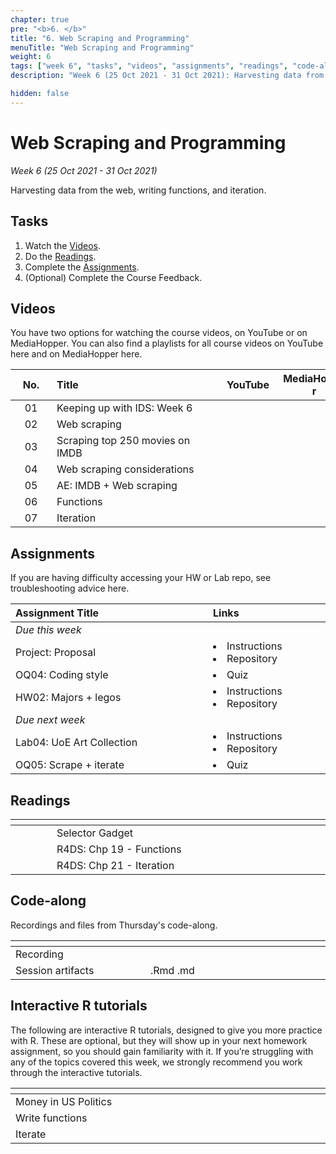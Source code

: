 ```yaml
---
chapter: true
pre: "<b>6. </b>"
title: "6. Web Scraping and Programming"
menuTitle: "Web Scraping and Programming"
weight: 6
tags: ["week 6", "tasks", "videos", "assignments", "readings", "code-along", "tutorials"] 
description: "Week 6 (25 Oct 2021 - 31 Oct 2021): Harvesting data from the web, writing functions, and iteration."

hidden: false
---
```


# Web Scraping and Programming

_Week 6 (25 Oct 2021 - 31 Oct 2021)_

Harvesting data from the web, writing functions, and iteration.

## Tasks

<ol>
  <li>Watch the <a href="#videos">Videos</a>.</li>
  <li>Do the <a href="#readings">Readings</a>.</li>
  <li>Complete the <a href="#assignments">Assignments</a>.</li>
  <li>(Optional) Complete the <a id="feedbackW5">Course Feedback</a>.</li>
</ol>

## Videos

<p style="text-align: left">You have two options for watching the course videos, on YouTube or on MediaHopper. You can also find a playlists for all course videos on YouTube <a id="playlistyt">here</a> and on MediaHopper <a id="playlistmh">here</a>.

| <div style="width:50px;text-align:center">No.</div> | <div style="width:250px;text-align:left">Title</div> | <div style="width:80px;text-align:center">YouTube</div> | <div style="width:100px;text-align:center">MediaHopper</div> |  <div style="width:80px;text-align:center">Slides</div> | <div style="width:170px;text-align:center">Additional Links</div> | 
|:---:|:---------------------|:-------:|:-----------:|:--------:|:------|
| 01  | Keeping up with IDS: Week 6 | <a id="W6L1YT"><span style="color: red;"><i class="fab fa-youtube fa-lg" /></span></a> | <a id="W6L1MH"><span style="color: #0A1E3F;"><i class="fas fa-file-video fa-lg"/></span></a> | - | - |
| 02  | 	Web scraping | <a id="W6L2YT"><span style="color: red;"><i class="fab fa-youtube fa-lg" /></span></a> | <a id="W6L2MH"><span style="color: #0A1E3F;"><i class="fas fa-file-video fa-lg"/></span></a> | <a id="W6L2S"><span style="color: #4b5357;"><i class="fas fa-desktop fa-lg"/></span></a>  | - |
| 03  | 	Scraping top 250 movies on IMDB  | <a id="W6L3YT"><span style="color: red;"><i class="fab fa-youtube fa-lg" /></span></a> | <a id="W6L3MH"><span style="color: #0A1E3F;"><i class="fas fa-file-video fa-lg"/></span></a> | <a id="W6L3S"><span style="color: #4b5357;"><i class="fas fa-desktop fa-lg"/></span></a>  | - |
| 04  | 	Web scraping considerations    | <a id="W6L4YT"><span style="color: red;"><i class="fab fa-youtube fa-lg" /></span></a> | <a id="W6L4MH"><span style="color: #0A1E3F;"><i class="fas fa-file-video fa-lg"/></span></a> | <a id="W6L4S"><span style="color: #4b5357;"><i class="fas fa-desktop fa-lg"/></span></a>  | - |
| 05  | AE: IMDB + Web scraping | <a id="W6L5YT"><span style="color: red;"><i class="fab fa-youtube fa-lg" /></span></a> | <a id="W6L5MH"><span style="color: #0A1E3F;"><i class="fas fa-file-video fa-lg"/></span></a> | - | <li><a id="AE8">AE8. Repository</a></li> |
| 06  | Functions | <a id="W6L6YT"><span style="color: red;"><i class="fab fa-youtube fa-lg" /></span></a> | <a id="W6L6MH"><span style="color: #0A1E3F;"><i class="fas fa-file-video fa-lg"/></span></a> | <a id="W6L6S"><span style="color: #4b5357;"><i class="fas fa-desktop fa-lg"/></span></a>   | - |
| 07  | Iteration | <a id="W6L7YT"><span style="color: red;"><i class="fab fa-youtube fa-lg" /></span></a> | <a id="W6L7MH"><span style="color: #0A1E3F;"><i class="fas fa-file-video fa-lg"/></span></a> | <a id="W6L7S"><span style="color: #4b5357;"><i class="fas fa-desktop fa-lg"/></span></a>   | - |

## Assignments

<p style="text-align: left">If you are having difficulty accessing your HW or Lab repo, see troubleshooting advice <a id="troubleshoot">here</a>.</p>

| <div style="width:300px;text-align:left">Assignment Title</div> | <div style="width:170px;text-align:left">Links</div> | <div style="width:180px;text-align:left">Due</div> |
|:---|:---|:---|
| *Due this week* | | |
| Project: Proposal | <li><a id="project">Instructions</a></li><li><a id="projectR">Repository</a></li> | Tue, 26 Oct, 16:00 UK | 
| OQ04: Coding style | <li><a id="OQ4">Quiz</a></li> | Wed, 27 Oct, 23:59 UK |
| HW02: Majors + legos | <li><a id="HW2I">Instructions</a></li><li><a id="HW2R">Repository</a></li> | Thur, 28 Oct, 16:00 UK | 
| *Due next week* | | | 
| Lab04: UoE Art Collection | <li><a id="LAB4I">Instructions</a></li> <li><a id="LAB4R">Repository</a></li> | Tue, 2 Nov, 16:00 UK  |
| OQ05: Scrape + iterate | <li><a id="OQ5">Quiz</a></li> | Wed, 3 Nov, 23:59 UK |

## Readings

| <div style="width:50px"></div>  | <div style="width:420px"></div>  |  <div style="width:200px"></div> |
|:---:|:---|:---:|
| <i class="fas fa-laptop"></i> | <a id="selector">Selector Gadget</a> | **Required** |
| <i class="fas fa-book"></i> | R4DS: <a id="R4DS19">Chp 19 - Functions</a> | **Required** |
| <i class="fas fa-book"></i> | R4DS: <a id="R4DS21">Chp 21 - Iteration</a> | Optional |

## Code-along

<p style="text-align: left"> Recordings and files from Thursday's code-along.</p>

| <div style="width:200px"></div>  | <div style="width:480px"></div>  |
|:---|:---|
| Recording | <a id="CA6YT"><span style="color: red;"><i class="fab fa-youtube fa-lg"> </i></span></a> <a id="CA6MH"><span style="color: #0A1E3F;"><i class="fas fa-file-video fa-lg"></i></span></a> 
| Session artifacts | <a id="CA6Rmd">.Rmd</a> <a id="CA6Md">.md</a>|

## Interactive R tutorials

<p style="text-align: left"> The following are interactive R tutorials, designed to give you more practice with R. These are optional, but they will show up in your next homework assignment, so you should gain familiarity with it. If you’re struggling with any of the topics covered this week, we strongly recommend you work through the interactive tutorials.</p>

|  <div style="width:480px"></div>  |  <div style="width:200px"></div>  |
|:---|:---|
| <a id="RT7">Money in US Politics</a> | Related to HW 03 |
| <a id="RT8">Write functions</a> | Extra practice |
| <a id="RT9">Iterate</a> | Extra practice |